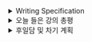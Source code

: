 <details>
<summary>Writing Specification</summary>
<div markdown="1">

>Date : 22.03.15
>
>강좌 분류 : Github 특강 - 생활코딩 이고잉(Egoing) 강사님
>
>>제목 : Github 특강 - 생활코딩 이고잉(Egoing) 강사님

</div>
</details>

<details>
<summary>오늘 들은 강의 총평</summary>
<div markdown="1">

Github를 무려 8시간 동안 진득하게 배울 수 있었다.

많은 배움이 있었다.

특히 git의 무궁무진함과 협업 툴로써의 기능을 알 수 있었다.

이제 온라인 저장소 수준에서 벗어나 더 다양한 일을 github를 통해 해볼 계획이다.

이제 무지성으로 branch를 분산하는 짓은 안해도 될 것 같다.

</div>
</details>

<details>
<summary>후일담 및 차기 계획</summary>
<div markdown="1">

요 근래 미친듯이 바빠서.. 정말 할 일이 많았는데, 어느정도 마무리가 되었다.

어쩔 수 없었던 것도 있다. 사람이란 것이 정말 한계가 있긴 하다.(시간적인)

억지로 넘으려다가 번아웃이 너무 와버렸던 지난주.

가다듬고 넘길건 넘기면서 하니 하나씩 풀려나가기 시작했다.

정말... 다행이다.

</div>
</details>

